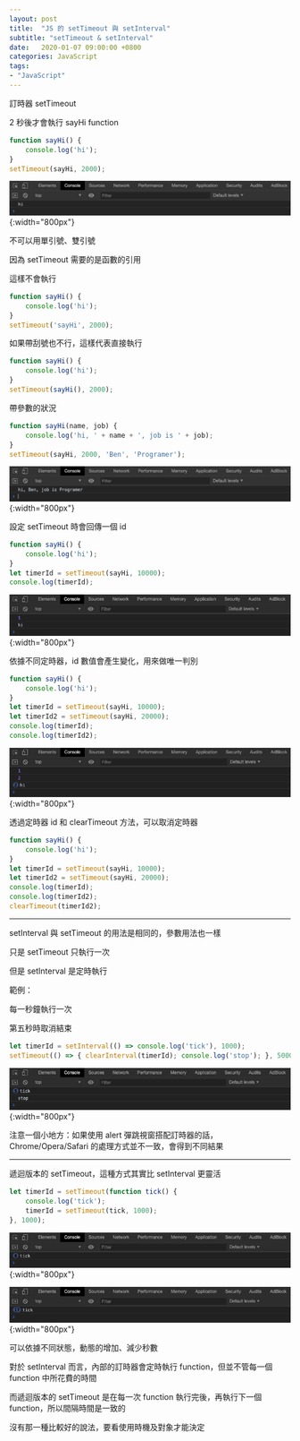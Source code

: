```yaml
---
layout: post
title:  "JS 的 setTimeout 與 setInterval"
subtitle: "setTimeout & setInterval"
date:   2020-01-07 09:00:00 +0800
categories: JavaScript
tags:
- "JavaScript"
---
```


訂時器 setTimeout

2 秒後才會執行 sayHi function

```javascript
function sayHi() {
    console.log('hi');
}
setTimeout(sayHi, 2000);
```

![Untitled](/images/2020-01-07/2020-01-07-01.png){:width="800px"}

不可以用單引號、雙引號

因為 setTimeout 需要的是函數的引用

這樣不會執行

```javascript
function sayHi() {
    console.log('hi');
}
setTimeout('sayHi', 2000);
```

如果帶刮號也不行，這樣代表直接執行

```javascript
function sayHi() {
    console.log('hi');
}
setTimeout(sayHi(), 2000);
```

帶參數的狀況

```javascript
function sayHi(name, job) {
    console.log('hi, ' + name + ', job is ' + job);
}
setTimeout(sayHi, 2000, 'Ben', 'Programer');
```

![Untitled](/images/2020-01-07/2020-01-07-02.png){:width="800px"}

設定 setTimeout 時會回傳一個 id

```javascript
function sayHi() {
    console.log('hi');
}
let timerId = setTimeout(sayHi, 10000);
console.log(timerId);
```

![Untitled](/images/2020-01-07/2020-01-07-03.png){:width="800px"}

依據不同定時器，id 數值會產生變化，用來做唯一判別

```javascript
function sayHi() {
    console.log('hi');
}
let timerId = setTimeout(sayHi, 10000);
let timerId2 = setTimeout(sayHi, 20000);
console.log(timerId);
console.log(timerId2);
```

![Untitled](/images/2020-01-07/2020-01-07-04.png){:width="800px"}

透過定時器 id 和 clearTimeout 方法，可以取消定時器

```javascript
function sayHi() {
    console.log('hi');
}
let timerId = setTimeout(sayHi, 10000);
let timerId2 = setTimeout(sayHi, 20000);
console.log(timerId);
console.log(timerId2);
clearTimeout(timerId2);
```

---

setInterval 與 setTimeout 的用法是相同的，參數用法也一樣

只是 setTimeout 只執行一次

但是 setInterval 是定時執行

範例：

每一秒鐘執行一次

第五秒時取消結束

```javascript
let timerId = setInterval(() => console.log('tick'), 1000);
setTimeout(() => { clearInterval(timerId); console.log('stop'); }, 5000);
```

![Untitled](/images/2020-01-07/2020-01-07-05.png){:width="800px"}

注意一個小地方：如果使用 alert 彈跳視窗搭配訂時器的話，Chrome/Opera/Safari 的處理方式並不一致，會得到不同結果

---

遞迴版本的 setTimeout，這種方式其實比 setInterval 更靈活

```javascript
let timerId = setTimeout(function tick() {
    console.log('tick');
    timerId = setTimeout(tick, 1000);
}, 1000);
```

![Untitled](/images/2020-01-07/2020-01-07-06.png){:width="800px"}

![Untitled](/images/2020-01-07/2020-01-07-07.png){:width="800px"}

可以依據不同狀態，動態的增加、減少秒數

對於 setInterval 而言，內部的訂時器會定時執行 function，但並不管每一個 function 中所花費的時間

而遞迴版本的 setTimeout 是在每一次 function 執行完後，再執行下一個 function，所以間隔時間是一致的

沒有那一種比較好的說法，要看使用時機及對象才能決定
